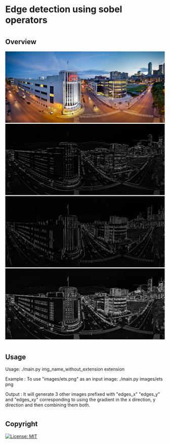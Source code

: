# <h1> Edge detection using sobel operators 

# <h2> Overview 
![GitHub Logo](images/ets.jpeg)
![GitHub Logo](images/ets_edges_x.jpeg)
![GitHub Logo](images/ets_edges_y.jpeg)
![GitHub Logo](images/ets_edges_xy.jpeg)

# <h2> Usage
Usage: ./main.py img_name_without_extension extension

Example : To use "images/ets.png" as an input image:
./main.py images/ets png

Output : It will generate 3 other images prefixed with "edges_x" "edges_y" and "edges_xy" corresponding to using the gradient in the x direction, y direction and then combining them both.

# <h2> Copyright
 [![License: MIT](https://img.shields.io/badge/License-MIT-yellow.svg)](https://opensource.org/licenses/MIT)
